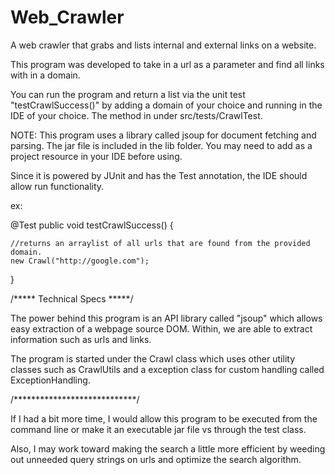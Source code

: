# Web_Crawler
A web crawler that grabs and lists internal and external links on a website.

This program was developed to take in a url as a parameter and find all links with in a domain.

You can run the program and return a list via the unit test "testCrawlSuccess()" by adding a domain of your choice and running in the IDE of your choice. The method in under src/tests/CrawlTest.

NOTE: This program uses a library called jsoup for document fetching and parsing. The jar file is included in the lib folder. You may need to add as a project resource in your IDE before using.

Since it is powered by JUnit and has the Test annotation, the IDE should allow run functionality.

ex:

@Test
public void testCrawlSuccess() {

    //returns an arraylist of all urls that are found from the provided domain.
    new Crawl("http://google.com");

}


/***** Technical Specs *****/

The power behind this program is an API library called "jsoup" which allows easy extraction of a webpage source DOM. Within, we are able to extract information such as urls and links.

The program is started under the Crawl class which uses other utility classes such as CrawlUtils and a exception class for custom handling called ExceptionHandling.

/****************************/

If I had a bit more time, I would allow this program to be executed from the command line or make it an executable jar file vs through the test class.

Also, I may work toward making the search a little more efficient by weeding out unneeded query strings on urls and optimize the search algorithm.
